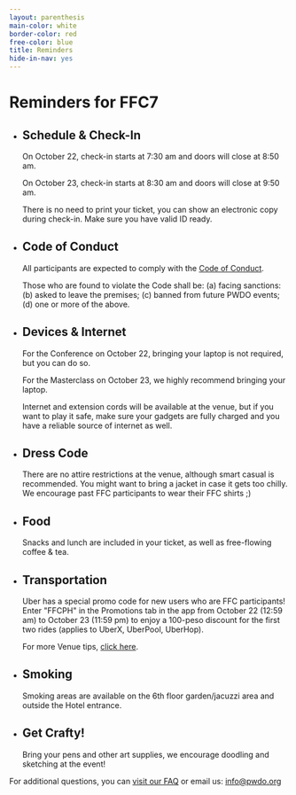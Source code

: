 ```yaml
---
layout: parenthesis
main-color: white
border-color: red
free-color: blue
title: Reminders
hide-in-nav: yes
---
```


# Reminders for FFC7

-   ## Schedule &amp; Check-In  

    On October 22, check-in starts at 7:30 am and doors will close at 8:50 am.

    On October 23, check-in starts at 8:30 am and doors will close at 9:50 am.

    There is no need to print your ticket, you can show an electronic copy during check-in. Make sure you have valid ID ready.

-   ## Code of Conduct 

    All participants are expected to comply with the [Code of Conduct](https://medium.com/@PWDO/pwdo-code-of-conduct-16ab6ffb5f15).

    Those who are found to violate the Code shall be: (a) facing sanctions: (b) asked to leave the premises; (c) banned from future PWDO events; (d) one or more of the above.

-   ## Devices &amp; Internet 

    For the Conference on October 22, bringing your laptop is not required, but you can do so.

    For the Masterclass on October 23, we highly recommend bringing your laptop.

    Internet and extension cords will be available at the venue, but if you want to play it safe, make sure your gadgets are fully charged and you have a reliable source of internet as well.

-   ## Dress Code 

    There are no attire restrictions at the venue, although smart casual is recommended. You might want to bring a jacket in case it gets too chilly. We encourage past FFC participants to wear their FFC shirts ;)

-   ## Food 

    Snacks and lunch are included in your ticket, as well as free-flowing coffee & tea. 

-   ## Transportation 

    Uber has a special promo code for new users who are FFC participants! Enter "FFCPH" in the Promotions tab in the app from October 22 (12:59 am) to October 23 (11:59 pm) to enjoy a 100-peso discount for the first two rides (applies to UberX, UberPool, UberHop).

    For more Venue tips, [click here](/about/#venue).

-   ## Smoking 

    Smoking areas are available on the 6th floor garden/jacuzzi area and outside the Hotel entrance. 

-   ## Get Crafty! 

    Bring your pens and other art supplies, we encourage doodling and sketching at the event! 

For additional questions, you can [visit our FAQ](/about/#faq) or email us: info@pwdo.org 